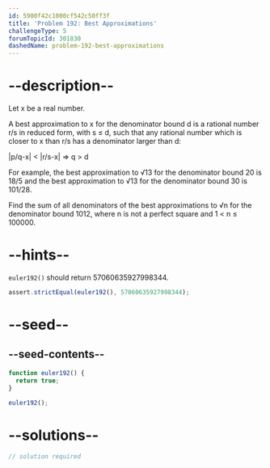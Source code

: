 ```yaml
---
id: 5900f42c1000cf542c50ff3f
title: 'Problem 192: Best Approximations'
challengeType: 5
forumTopicId: 301830
dashedName: problem-192-best-approximations
---
```


# --description--

Let x be a real number.

A best approximation to x for the denominator bound d is a rational number r/s in reduced form, with s ≤ d, such that any rational number which is closer to x than r/s has a denominator larger than d:

|p/q-x| &lt; |r/s-x| ⇒ q > d

For example, the best approximation to √13 for the denominator bound 20 is 18/5 and the best approximation to √13 for the denominator bound 30 is 101/28.

Find the sum of all denominators of the best approximations to √n for the denominator bound 1012, where n is not a perfect square and 1 &lt; n ≤ 100000.

# --hints--

`euler192()` should return 57060635927998344.

```js
assert.strictEqual(euler192(), 57060635927998344);
```

# --seed--

## --seed-contents--

```js
function euler192() {
  return true;
}

euler192();
```

# --solutions--

```js
// solution required
```
